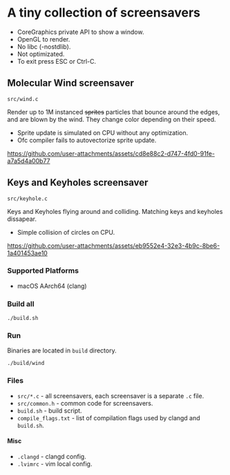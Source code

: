 # A tiny collection of screensavers

- CoreGraphics private API to show a window.
- OpenGL to render.
- No libc (-nostdlib).
- Not optimizated.
- To exit press ESC or Ctrl-C.

## Molecular Wind screensaver
`src/wind.c`

Render up to 1M instanced ~~sprites~~ particles that bounce around the edges,
and are blown by the wind. They change color depending on their speed.

- Sprite update is simulated on CPU without any optimization.
- Ofc compiler fails to autovectorize sprite update.

https://github.com/user-attachments/assets/cd8e88c2-d747-4fd0-91fe-a7a5d4a00b77

## Keys and Keyholes screensaver
`src/keyhole.c`

Keys and Keyholes flying around and colliding.
Matching keys and keyholes dissapear.

- Simple collision of circles on CPU.

https://github.com/user-attachments/assets/eb9552e4-32e3-4b9c-8be6-1a401453ae10

### Supported Platforms
- macOS AArch64 (clang)

### Build all
```
./build.sh
```

### Run
Binaries are located in `build` directory.
```
./build/wind
```

### Files
- `src/*.c` - all screensavers, each screensaver is a separate `.c` file.
- `src/common.h` - common code for screensavers.
- `build.sh` - build script.
- `compile_flags.txt` - list of compilation flags used by clangd and `build.sh`.

#### Misc
- `.clangd` - clangd config.
- `.lvimrc` - vim local config.
